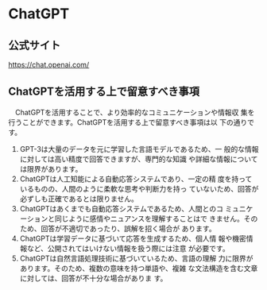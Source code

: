 # ChatGPT
## 公式サイト
https://chat.openai.com/

## ChatGPTを活用する上で留意すべき事項

　ChatGPTを活用することで、より効率的なコミュニケーションや情報収
集を行うことができます。ChatGPTを活用する上で留意すべき事項は以
下の通りです。
1. GPT-3は大量のデータを元に学習した言語モデルであるため、一
般的な情報に対しては高い精度で回答できますが、専門的な知識
や詳細な情報については限界があります。
2. ChatGPTは人工知能による自動応答システムであり、一定の精
度を持っているものの、人間のように柔軟な思考や判断力を持っ
ていないため、回答が必ずしも正確であるとは限りません。
3. ChatGPTはあくまでも自動応答システムであるため、人間とのコ
ミュニケーションと同じように感情やニュアンスを理解することはで
きません。そのため、回答が不適切であったり、誤解を招く場合が
あります。
4. ChatGPTは学習データに基づいて応答を生成するため、個人情
報や機密情報など、公開されてはいけない情報を扱う際には注意
が必要です。
5. ChatGPTは自然言語処理技術に基づいているため、言語の理解
力に限界があります。そのため、複数の意味を持つ単語や、複雑
な文法構造を含む文章に対しては、回答が不十分な場合がありま
す。
